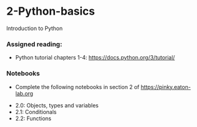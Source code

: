 # 2-Python-basics

Introduction to Python

### Assigned reading:
- Python tutorial chapters 1-4: https://docs.python.org/3/tutorial/

### Notebooks
- Complete the following notebooks in section 2 of https://pinky.eaton-lab.org

+ 2.0: Objects, types and variables
+ 2.1: Conditionals
+ 2.2: Functions



